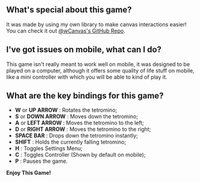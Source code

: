 
## What's special about this game?

It was made by using my own library to make canvas interactions easier! You can check it out [@wCanvas's GitHub Repo](https://github.com/hds536jhmk/wCanvas).

## I've got issues on mobile, what can I do?

This game isn't really meant to work well on mobile, it was designed to be played on a computer, although it offers some quality of life stuff on mobile, like a mini controller with which you will be able to kind of play it.

## What are the key bindings for this game?
 - **W** or **UP ARROW** : Rotates the tetromino;
 - **S** or **DOWN ARROW** : Moves down the tetromino;
 - **A** or **LEFT ARROW** : Moves the tetromino to the left;
 - **D** or **RIGHT ARROW** : Moves the tetromino to the right;
 - **SPACE BAR** : Drops down the tetromino instantly;
 - **SHIFT** : Holds the currently falling tetromino;
 - **H** : Toggles Settings Menu;
 - **C** : Toggles Controller (Shown by default on mobile);
 - **P** : Pauses the game.

**Enjoy This Game!**
